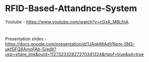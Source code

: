 # RFID-Based-Attandnce-System
Youtube - https://www.youtube.com/watch?v=cGxA_M8LfnA
#
Presentation slides - https://docs.google.com/presentation/d/1JAqkMiAdVNpm-SNS-ukfGFQ6AmoFAb-S/edit?usp=share_link&ouid=112732332827270341324&rtpof=true&sd=true
